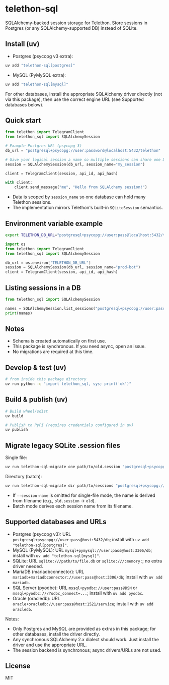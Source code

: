 # telethon-sql

SQLAlchemy-backed session storage for Telethon. Store sessions in Postgres (or any SQLAlchemy-supported DB) instead of SQLite.

## Install (uv)

- Postgres (psycopg v3 extra):

```bash
uv add "telethon-sql[postgres]"
```

- MySQL (PyMySQL extra):

```bash
uv add "telethon-sql[mysql]"
```

For other databases, install the appropriate SQLAlchemy driver directly (not via this package), then use the correct engine URL (see Supported databases below).

## Quick start

```python
from telethon import TelegramClient
from telethon_sql import SQLAlchemySession

# Example Postgres URL (psycopg 3)
db_url = "postgresql+psycopg://user:password@localhost:5432/telethon"

# Give your logical session a name so multiple sessions can share one DB
session = SQLAlchemySession(db_url, session_name="my_session")

client = TelegramClient(session, api_id, api_hash)

with client:
    client.send_message("me", "Hello from SQLAlchemy session!")
```

- Data is scoped by `session_name` so one database can hold many Telethon sessions.
- The implementation mirrors Telethon's built-in `SQLiteSession` semantics.

## Environment variable example

```bash
export TELETHON_DB_URL="postgresql+psycopg://user:pass@localhost:5432/telethon"
```

```python
import os
from telethon import TelegramClient
from telethon_sql import SQLAlchemySession

db_url = os.environ["TELETHON_DB_URL"]
session = SQLAlchemySession(db_url, session_name="prod-bot")
client = TelegramClient(session, api_id, api_hash)
```

## Listing sessions in a DB

```python
from telethon_sql import SQLAlchemySession

names = SQLAlchemySession.list_sessions("postgresql+psycopg://user:pass@host/db")
print(names)
```

## Notes

- Schema is created automatically on first use.
- This package is synchronous. If you need async, open an issue.
- No migrations are required at this time.

## Develop & test (uv)

```bash
# from inside this package directory
uv run python -c "import telethon_sql, sys; print('ok')"
```

## Build & publish (uv)

```bash
# Build wheel/sdist
uv build

# Publish to PyPI (requires credentials configured in uv)
uv publish
```

## Migrate legacy SQLite .session files

Single file:

```bash
uv run telethon-sql-migrate one path/to/old.session "postgresql+psycopg://user:pass@host:5432/db" --session-name my_session
```

Directory (batch):

```bash
uv run telethon-sql-migrate dir path/to/sessions "postgresql+psycopg://user:pass@host:5432/db"
```

- If `--session-name` is omitted for single-file mode, the name is derived from filename (e.g., `old.session` → `old`).
- Batch mode derives each session name from its filename.

## Supported databases and URLs

- Postgres (psycopg v3): URL `postgresql+psycopg://user:pass@host:5432/db`; install with `uv add "telethon-sql[postgres]"`.
- MySQL (PyMySQL): URL `mysql+pymysql://user:pass@host:3306/db`; install with `uv add "telethon-sql[mysql]"`.
- SQLite: URL `sqlite:///path/to/file.db` or `sqlite:///:memory:`; no extra driver needed.
- MariaDB (mariadbconnector): URL `mariadb+mariadbconnector://user:pass@host:3306/db`; install with `uv add mariadb`.
- SQL Server (pyodbc): URL `mssql+pyodbc://user:pass@DSN` or `mssql+pyodbc:///?odbc_connect=...`; install with `uv add pyodbc`.
- Oracle (oracledb): URL `oracle+oracledb://user:pass@host:1521/service`; install with `uv add oracledb`.

Notes:
- Only Postgres and MySQL are provided as extras in this package; for other databases, install the driver directly.
- Any synchronous SQLAlchemy 2.x dialect should work. Just install the driver and use the appropriate URL.
- The session backend is synchronous; async drivers/URLs are not used.

## License

MIT
